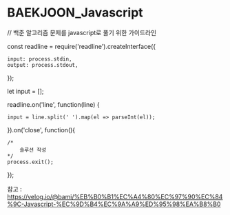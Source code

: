 # BAEKJOON_Javascript

// 백준 알고리즘 문제를 javascript로 풀기 위한 가이드라인


const readline = require('readline').createInterface({

	input: process.stdin,
    output: process.stdout,
	
});

let input = [];
 
readline.on('line', function(line) {

	input = line.split(' ').map(el => parseInt(el));
 
}).on('close', function(){

	/*	
 		솔루션 작성
   	*/
    process.exit();
	
});

참고 : https://velog.io/@bami/%EB%B0%B1%EC%A4%80%EC%97%90%EC%84%9C-Javascript-%EC%9D%B4%EC%9A%A9%ED%95%98%EA%B8%B0 
